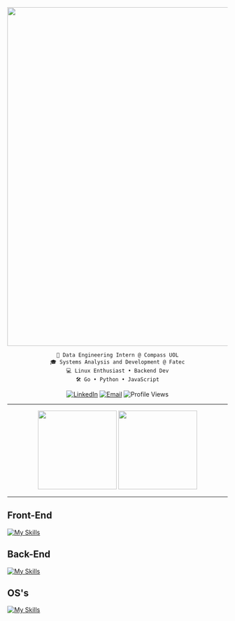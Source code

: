 <div align="center">

<img width="775px" src="https://github.com/user-attachments/assets/36a2ed00-be75-45b7-8e97-f280d82ba6be">



	💼 Data Engineering Intern @ Compass UOL
 	🎓 Systems Analysis and Development @ Fatec
	💻 Linux Enthusiast • Backend Dev
	🛠 Go • Python • JavaScript
 
[![LinkedIn](https://img.shields.io/badge/-LinkedIn-blue?logo=LinkedIn&logoColor=white&style=flat)](https://www.linkedin.com/in/victor-clivatti/)
[![Email](https://img.shields.io/badge/Email-D14836?style=flat&logo=gmail&logoColor=white)](mailto:joaoclivatti@hotmail.com)
![Profile Views](https://komarev.com/ghpvc/?username=VictorClvtt&color=blue&style=flat)

---

<div>

<img height="180px" src="https://github-readme-stats.vercel.app/api/top-langs/?username=VictorClvtt&theme=solarized-dark&show_icons=true&hide_border=true&layout=compact&card_width=600&langs_count=8">
<img height="180px" src="https://github.com/user-attachments/assets/1c486f6d-2a43-4e4b-abd8-653324b796fc">

</div>

---

</div>  

<div>
  <h2>Front-End</h2>

 [![My Skills](https://skillicons.dev/icons?i=html,css,js,react,bootstrap,tailwind,sass,figma)](https://skillicons.dev)
 
</div>
<div>
  <h2>Back-End</h2>
	
[![My Skills](https://skillicons.dev/icons?i=go,python,flask,postgres,mysql,sqlite)](https://skillicons.dev)

</div>
<div>
  <h2>OS's</h2>
	
[![My Skills](https://skillicons.dev/icons?i=arch,debian,redhat,windows)](https://skillicons.dev)

</div>
